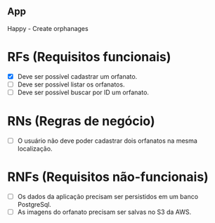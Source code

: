 ## App

Happy - Create orphanages

# RFs (Requisitos funcionais)

- [x] Deve ser possível cadastrar um orfanato.
- [ ] Deve ser possível listar os orfanatos. 
- [ ] Deve ser possível buscar por ID um orfanato.

# RNs (Regras de negócio)

- [ ] O usuário não deve poder cadastrar dois orfanatos na mesma localização.

# RNFs (Requisitos não-funcionais)

- [ ] Os dados da aplicação precisam ser persistidos em um banco PostgreSql.
- [ ] As imagens do orfanato precisam ser salvas no S3 da AWS.